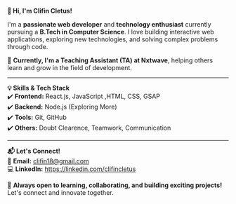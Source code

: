  **👋 Hi, I'm Clifin Cletus!**  

I'm a **passionate web developer** and **technology enthusiast** currently pursuing a **B.Tech in Computer Science**. I love building interactive web applications, exploring new technologies, and solving complex problems through code.  

🚀 **Currently, I'm a Teaching Assistant (TA) at Nxtwave**, helping others learn and grow in the field of development.  

---

 **💡 Skills & Tech Stack**  
✔️ **Frontend:** React.js, JavaScript ,HTML, CSS, GSAP  
✔️ **Backend:** Node.js (Exploring More)  
✔️ **Tools:** Git, GitHub  
✔️ **Others:** Doubt Clearence, Teamwork, Communication

---

 **📬 Let's Connect!**  
📧 **Email:** clifin18@gmail.com    
💻 **LinkedIn:** https://linkedin.com/clifincletus 

🚀 **Always open to learning, collaborating, and building exciting projects!** Let's connect and innovate together.  

<!---
ClifinCletus/ClifinCletus is a ✨ special ✨ repository because its `README.md` (this file) appears on your GitHub profile.
You can click the Preview link to take a look at your changes.
--->
